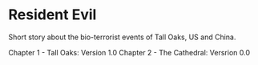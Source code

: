 # Resident Evil

Short story about the bio-terrorist events of Tall Oaks, US and China.

Chapter 1 - Tall Oaks: Version 1.0
Chapter 2 - The Cathedral: Versrion 0.0
